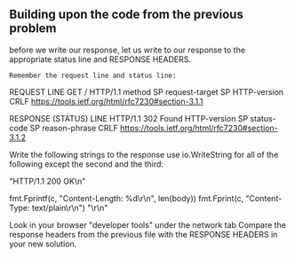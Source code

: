 <h2>Building upon the code from the previous problem</h2>

<p>before we write our response, let us write to our response to the appropriate status line
    and RESPONSE HEADERS.

    Remember the request line and status line:

REQUEST LINE
GET / HTTP/1.1
method SP request-target SP HTTP-version CRLF
https://tools.ietf.org/html/rfc7230#section-3.1.1

RESPONSE (STATUS) LINE
HTTP/1.1 302 Found
HTTP-version SP status-code SP reason-phrase CRLF
https://tools.ietf.org/html/rfc7230#section-3.1.2

Write the following strings to the response use io.WriteString for all of the following
except the second and the third:

"HTTP/1.1 200 OK\n"

fmt.Fprintf(c, "Content-Length: %d\r\n", len(body))
fmt.Fprint(c, "Content-Type: text/plain\r\n")
"\r\n"
</p>

<p>
    Look in your browser "developer tools" under the network tab
    Compare the response headers from the previous file
    with the RESPONSE HEADERS in your new solution.
</p>